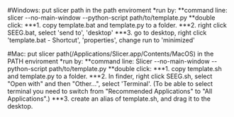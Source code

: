 #Windows: put slicer path in the path enviroment
    *run by:
        **command line: slicer --no-main-window --python-script path/to/template.py
        **double click: 
            ***1. copy template.bat and template.py to a folder.
            ***2. right click SEEG.bat, select 'send to', 'desktop'
            ***3. go to desktop, right click 'template.bat - Shortcut', 'properties', change run to 'minimized'

#Mac: put slicer path(/Applications/Slicer.app/Contents/MacOS) in the PATH enviroment
    *run by:
        **command line: Slicer --no-main-window --python-script path/to/template.py
        **double click: 
            ***1. copy template.sh and template.py to a folder.
            ***2. In finder, right click SEEG.sh, select "Open with" and then "Other...", select 'Terminal'. 
                   (To be able to select terminal you need to switch from "Recommended Applications" to "All Applications".)
            ***3. create an alias of template.sh, and drag it to the desktop.
